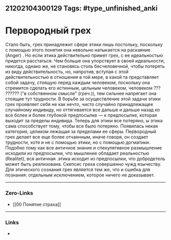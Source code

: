 21202104300129
Tags: #type_unfinished_anki
---
# Первородный грех

Стало быть, грех принадлежит сфере этики лишь постольку, поскольку с помощью этого понятия она невольно натыкается на раскаяние (Anger) . Но если этика действительно примет грех, с ее идеальностью придется расстаться. Чем больше она упорствует в своей идеальности, никогда, однако же, не становясь столь бесчеловечной, чтобы потерять из виду действительность, но, напротив, вступая с этой действительностью в отношения в той мере, в какой та представляет собой задачу, стоящую перед каждым человеком, поскольку она стремится сделать его истинным, цельным человеком, человеком ??? ?????? ("в собственном смысле" (греч.)), тем сильнее напрягает она стоящие тут трудности. В борьбе за осуществление этой задачи этики грех проявляет себя не как нечто, чисто случайно принадлежащее случайному индивиду, но оттягивается все дальше и дальше назад ко все более и более глубокой предпосылке — к предпосылке, которая выходит за пределы индивида. Теперь для этики все потеряно, ы этика сама способствует тому, чтобы все было потеряно. Появилась некая категория, целиком лежащая за пределами ее сферы. Первородный грех делает все еще более отчаянным, иначе говоря, он создает трудности, хотя и не с помощью этики, но с помощью догматики. Подобно тому как все античное знание и спекулятивное размышление исходили из предпосылки, что мышление обладает реальностью (Realitet), вся античная .этика исходит из предпосылки, что добродетель может быть реализована. Скепсис греха совершенно чужд язычеству. Для этического сознания грех является тем же, что и сшибка для познания: отдельным исключением, которое ничего не доказывает.

---
### Zero-Links
- [[00 Понятие страха]]
---
### Links
-